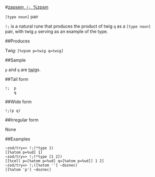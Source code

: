 #[zapsem, `!;`, %zpsm](#zpsm)

`[type noun]` pair

`!;` is a natural rune that produces the product of twig `q` as a `[type noun]` pair, with twig `p` serving as an example of the type.

##Produces

Twig: `[%zpsm p=twig q=twig]`

##Sample

`p` and `q` are [twig]()s.

##Tall form

    !;  p
        q

##Wide form

    !;(p q)

##Irregular form

None

##Examples

    ~zod/try=> !;(*type 1)
    [[%atom p=%ud] 1]
    ~zod/try=> !;(*type [1 2])
    [[%cell p=[%atom p=%ud] q=[%atom p=%ud]] 1 2]
    ~zod/try=> !;([%atom ''] ~doznec)
    [[%atom 'p'] ~doznec]
